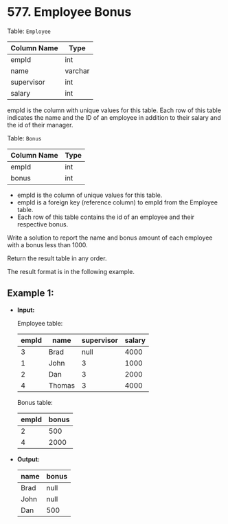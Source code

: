 # 577. Employee Bonus

Table: `Employee`


| Column Name | Type    |
|-------------|---------|
| empId       | int     |
| name        | varchar |
| supervisor  | int     |
| salary      | int     |

empId is the column with unique values for this table.
Each row of this table indicates the name and the ID of an employee in addition to their salary and the id of their manager.
 

Table: `Bonus`


| Column Name | Type |
|-------------|------|
| empId       | int  |
| bonus       | int  |

- empId is the column of unique values for this table.
- empId is a foreign key (reference column) to empId from the Employee table.
- Each row of this table contains the id of an employee and their respective bonus.
 

Write a solution to report the name and bonus amount of each employee with a bonus less than 1000.

Return the result table in any order.

The result format is in the following example.


## Example 1:

- **Input:** 

    Employee table:

    | empId | name   | supervisor | salary |
    |-------|--------|------------|--------|
    | 3     | Brad   | null       | 4000   |
    | 1     | John   | 3          | 1000   |
    | 2     | Dan    | 3          | 2000   |
    | 4     | Thomas | 3          | 4000   |

    Bonus table:

    | empId | bonus |
    |-------|-------|
    | 2     | 500   |
    | 4     | 2000  |

- **Output:** 

    | name | bonus |
    |------|-------|
    | Brad | null  |
    | John | null  |
    | Dan  | 500   |
